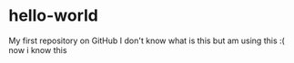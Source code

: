 # hello-world
My first repository on GitHub
I don't know what is this but am using this :(
now i know this

